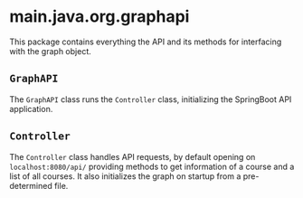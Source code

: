 # main.java.org.graphapi

This package contains everything the API and its methods for interfacing with the graph object.

## `GraphAPI`
The `GraphAPI` class runs the `Controller` class, initializing the SpringBoot API application.

## `Controller`
The `Controller` class handles API requests, by default opening on `localhost:8080/api/` providing methods to get information of a course and a list of all courses. It also initializes the graph on startup from a pre-determined file.